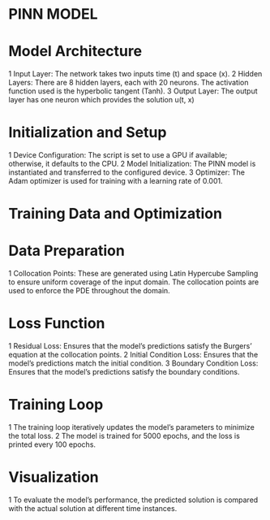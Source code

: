 # PINN MODEL

# Model Architecture
1 Input Layer: The network takes two inputs time (t) and space (x).
2 Hidden Layers: There are 8 hidden layers, each with 20 neurons. The
activation function used is the hyperbolic tangent (Tanh).
3 Output Layer: The output layer has one neuron which provides the
solution u(t, x)

# Initialization and Setup
1 Device Configuration: The script is set to use a GPU if available;
otherwise, it defaults to the CPU.
2 Model Initialization: The PINN model is instantiated and transferred
to the configured device.
3 Optimizer: The Adam optimizer is used for training with a learning
rate of 0.001.

# Training Data and Optimization
# Data Preparation
1 Collocation Points: These are generated using Latin Hypercube
Sampling to ensure uniform coverage of the input domain. The
collocation points are used to enforce the PDE throughout the
domain.

# Loss Function
1 Residual Loss: Ensures that the model’s predictions satisfy the
Burgers’ equation at the collocation points.
2 Initial Condition Loss: Ensures that the model’s predictions match the
initial condition.
3 Boundary Condition Loss: Ensures that the model’s predictions satisfy
the boundary conditions.

# Training Loop
1 The training loop iteratively updates the model’s parameters to
minimize the total loss.
2 The model is trained for 5000 epochs, and the loss is printed every
100 epochs.

 # Visualization
1 To evaluate the model’s performance, the predicted solution is
compared with the actual solution at different time instances.



